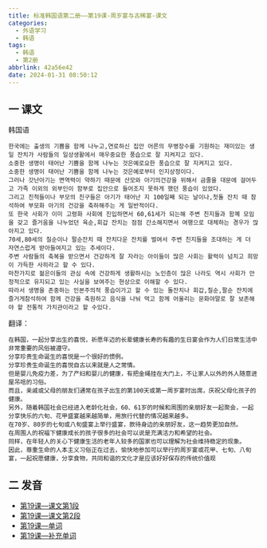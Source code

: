 ```yaml
---
title: 标准韩国语第二册——第19课-周岁宴与古稀宴-课文
categories:
  - 外语学习
  - 韩语
tags:
  - 韩语
  - 第2册
abbrlink: 42a56e42
date: 2024-01-31 08:50:12
---
```

## 一 课文

韩国语

```
한국에는 출생의 기쁨을 함께 나누고,연로하신 집안 어른의 무병장수를 기원하는 재미있는 생일 잔치가 사람들의 일상생활에서 매우중요한 풍습으로 잘 지켜지고 있다.
소중한 생명이 태어난 기쁨을 함께 나누는 것은예로요한 풍습으로 잘 지켜지고 있다.
소중한 생명이 태어난 기쁨을 함께 나누는 것은예로부터 인지상정이다.
그러나 갓난아기는 면역력이 약하기 때문에 산모와 아기의건강을 위해서 금줄을 대문에 걸어두고 가족 이외의 외부인이 함부로 집안으로 들어조지 못하게 했던 풍습이 있었다.
그리고 친척들이나 부모의 친구들은 아기가 태어난 지 100일째 되는 날이나,첫돌 잔치 때 참석하여 부모화 아기의 건강을 축하해주는 게 일반적이다.
또 한국 사회가 이미 고령화 사회에 진입하면서 60,61세가 되는해 주변 친지들과 함꼐 모임을 갖고 즐거움을 나누었던 육순,회갑 잔치는 점점 간소해지면서 여행으로 대체하는 경우가 많아지고 있다.
70세,80세의 칠순이나 팔순잔치 때 잔치다운 잔치를 벌여서 주변 친지들을 조대하는 게 더 자연스럽게 받아들여지고 있는 추세이다.
주변 사람들의 축복을 받으면서 건강하게 잘 자라는 아이들이 많은 사회는 활력이 넘치고 희망이 가득한 사히라고 할 수 있다.
마찬가지로 젊은이들의 관심 속에 건강하게 생활하시는 노인층이 많은 나라도 역시 사회가 안정적으로 유지되고 있는 사실을 보여주는 현상으로 이해할 수 있다.
따라서 생명을 존중하는 인본주의적 풍습이가고 할 수 있는 돌잔치나 회갑,칠순,팔순 잔치에 즐거게참석하여 함께 건강을 축원하고 음식을 나눠 먹고 함께 어울리는 문화야말로 잘 보존해야 할 전통적 가치관이라고 할 수있다.
```

<!--more-->

翻译：

```
在韩国，一起分享出生的喜悦，祈愿年迈的长辈健康长寿的有趣的生日宴会作为人们日常生活中非常重要的风俗被遵守。
分享珍贵生命诞生的喜悦是一个很好的惯例。
分享珍贵生命诞生的喜悦自古以来就是人之常情。
但是婴儿免疫力差，为了产妇和婴儿的健康，有把金绳挂在大门上，不让家人以外的外人随意进屋吊唁的习俗。
而且，亲戚或父母的朋友们通常在孩子出生的第100天或第一周岁宴时出席，庆祝父母化孩子的健康。
另外，随着韩国社会已经进入老龄化社会，60、61岁的时候和周围的亲朋好友一起聚会，一起分享快乐的六旬、花甲盛宴越来越简单，用旅行代替的情况越来越多。
在70岁、80岁的七旬或八旬盛宴上举行盛宴，款待身边的亲朋好友，这一趋势更加自然。
在周围人的祝福下健康成长的孩子很多的社会可以说是充满活力和希望的社会。
同样，在年轻人的关心下健康生活的老年人较多的国家也可以理解为社会维持稳定的现象。
因此，尊重生命的人本主义习俗正在过去，愉快地参加可以举行的周岁宴或花甲、七旬、八旬宴，一起祝愿健康，分享食物，共同和谐的文化才是应该好好保存的传统价值观
```


## 二 发音

* [第19课—课文第1段][1]
* [第19课—课文第2段][2]
* [第19课—单词][3]
* [第19课—补充单词][4]



[1]:https://active.clewm.net/ESIAqt?qrurl=http://qr31.cn/ESIAqt&gtype=1&key=c84441765bf95692d05022043335a00d52f3fd5996
[2]:https://active.clewm.net/EUASmw?qrurl=http://qr31.cn/EUASmw&gtype=1&key=3583c17f93e579090050230645bd1349105f490030
[3]:https://active.clewm.net/DPAwQo?qrurl=http://qr31.cn/DPAwQo&gtype=1&key=bcb5217f4a6b6dc6305023fbddb2d5a9797bad2052
[4]:https://active.clewm.net/FRUD0o?qrurl=http://qr31.cn/FRUD0o&gtype=1&key=18a2e1755e2afefcb05023ff0dda7bbeef95c4e072